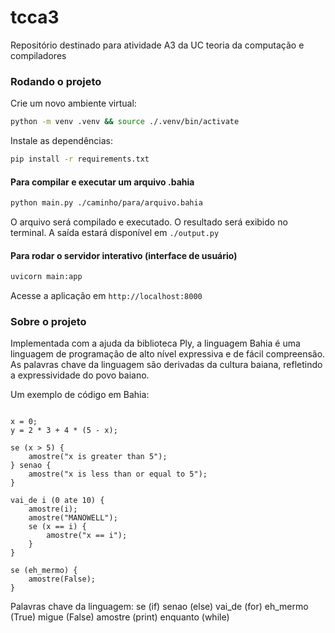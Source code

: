 # tcca3

Repositório destinado para atividade A3 da UC teoria da computação e compiladores

### Rodando o projeto

Crie um novo ambiente virtual:

```bash
python -m venv .venv && source ./.venv/bin/activate
```

Instale as dependências:

```bash
pip install -r requirements.txt
```

#### Para compilar e executar um arquivo .bahia

```bash
python main.py ./caminho/para/arquivo.bahia
```

O arquivo será compilado e executado.
O resultado será exibido no terminal.
A saída estará disponível em `./output.py`

#### Para rodar o servidor interativo (interface de usuário)

```bash
uvicorn main:app
```

Acesse a aplicação em `http://localhost:8000`

### Sobre o projeto

Implementada com a ajuda da biblioteca Ply, a linguagem Bahia é uma linguagem de programação de alto nível expressiva e de fácil compreensão.
As palavras chave da linguagem são derivadas da cultura baiana, refletindo a expressividade do povo baiano.

Um exemplo de código em Bahia:

```bahia

x = 0;
y = 2 * 3 + 4 * (5 - x);

se (x > 5) {
    amostre("x is greater than 5");
} senao {
    amostre("x is less than or equal to 5");
}

vai_de i (0 ate 10) {
    amostre(i);
    amostre("MANOWELL");
    se (x == i) {
        amostre("x == i");
    }
}

se (eh_mermo) {
    amostre(False);
}
```

Palavras chave da linguagem:
se (if)
senao (else)
vai_de (for)
eh_mermo (True)
migue (False)
amostre (print)
enquanto (while)

